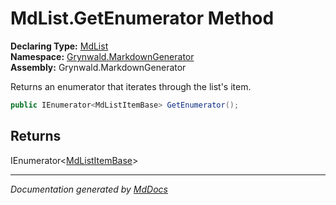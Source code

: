 ﻿<!--  
  <auto-generated>   
    The contents of this file were generated by a tool.  
    Changes to this file may be list if the file is regenerated  
  </auto-generated>   
-->

# MdList.GetEnumerator Method

**Declaring Type:** [MdList](../index.md)  
**Namespace:** [Grynwald.MarkdownGenerator](../../index.md)  
**Assembly:** Grynwald.MarkdownGenerator

Returns an enumerator that iterates through the list's item.

```csharp
public IEnumerator<MdListItemBase> GetEnumerator();
```

## Returns

IEnumerator\<[MdListItemBase](../../MdListItemBase/index.md)\>

___

*Documentation generated by [MdDocs](https://github.com/ap0llo/mddocs)*
